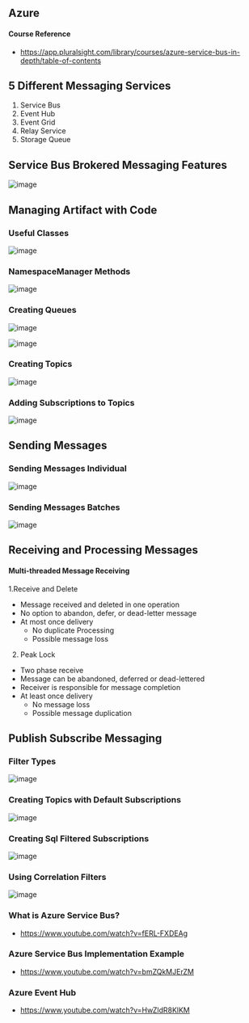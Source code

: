 ## Azure
#### Course Reference
- https://app.pluralsight.com/library/courses/azure-service-bus-in-depth/table-of-contents


## 5 Different Messaging Services
1. Service Bus
2. Event Hub
3. Event Grid
4. Relay Service
5. Storage Queue

## Service Bus Brokered Messaging Features
![image](https://user-images.githubusercontent.com/11143215/159606666-a2b1bb52-15a4-491d-bff8-c05b8aac4dfe.png)


## Managing Artifact with Code
### Useful Classes
![image](https://user-images.githubusercontent.com/11143215/160317180-85fc1406-df17-4ccf-b96a-2b238d7fec4a.png)

### NamespaceManager Methods
![image](https://user-images.githubusercontent.com/11143215/160317046-f114be8f-949b-4e10-aefb-1cf1b3384dec.png)

### Creating Queues
![image](https://user-images.githubusercontent.com/11143215/160317333-964b1d74-a852-4a14-9f6f-00d896e5b5bf.png)

![image](https://user-images.githubusercontent.com/11143215/160317451-e86276c2-2473-40eb-ad98-b52494950c61.png)

### Creating Topics
![image](https://user-images.githubusercontent.com/11143215/160317529-403bca41-dae1-46a9-98ab-dce048d1adb9.png)

### Adding Subscriptions to Topics
![image](https://user-images.githubusercontent.com/11143215/160317591-d10680e8-fce2-45b6-8bc1-004e0f5a8fa9.png)

## Sending Messages
### Sending Messages Individual
![image](https://user-images.githubusercontent.com/11143215/160321051-6c565c88-b703-4b67-b9ec-7662bba34298.png)

### Sending Messages Batches
![image](https://user-images.githubusercontent.com/11143215/160321104-fa67b3a3-d7d4-4709-b18f-f7665b1d42ce.png)

## Receiving and Processing Messages
#### Multi-threaded Message Receiving
1.Receive and Delete
  - Message received and deleted in one operation
  - No option to abandon, defer, or dead-letter message
  - At most once delivery
      - No duplicate Processing
      - Possible message loss
2. Peak Lock
  - Two phase receive
  - Message can be abandoned, deferred or dead-lettered
  - Receiver is responsible for message completion
  - At least once delivery
      - No message loss
      - Possible message duplication

## Publish Subscribe Messaging
### Filter Types
![image](https://user-images.githubusercontent.com/11143215/160364789-9c472b6c-85fd-49fc-a5ae-328665b3177f.png)

### Creating Topics with Default Subscriptions
![image](https://user-images.githubusercontent.com/11143215/160364958-f070984f-496e-426d-bf38-461f9e5d441b.png)

### Creating Sql Filtered Subscriptions
![image](https://user-images.githubusercontent.com/11143215/160365181-3e2b86ac-3b83-4a6d-a65e-e2b778dd288a.png)

### Using Correlation Filters
![image](https://user-images.githubusercontent.com/11143215/160365715-298b88f9-ccbd-4aac-a72a-8c40bb714414.png)




### What is Azure Service Bus?
- https://www.youtube.com/watch?v=fERL-FXDEAg

### Azure Service Bus Implementation Example
- https://www.youtube.com/watch?v=bmZQkMJErZM

### Azure Event Hub
- https://www.youtube.com/watch?v=HwZldR8KlKM
